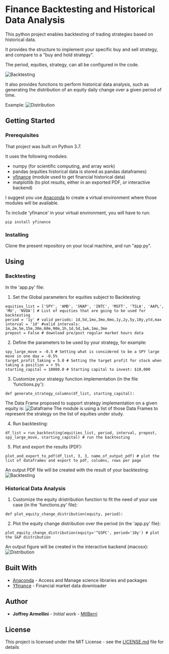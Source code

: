 # Finance Backtesting and Historical Data Analysis

This python project enables backtesting of trading strategies based on historical data.

It provides the structure to implement your specific buy and sell strategy, and compare to a "buy and hold strategy". 

The period, equities, strategy, can all be configured in the code.

![Backtesting](https://mtlberriawsbucket.s3.us-east-2.amazonaws.com/Finance-Backtesting-And-Historical-Analysis/Backtesting_Example.png)

It also provides functions to perform historical data analysis, such as generating the distribution of an equity daily change over a given period of time.

Example:
![Distribution](https://mtlberriawsbucket.s3.us-east-2.amazonaws.com/Finance-Backtesting-And-Historical-Analysis/SP500_Probability_Density_10y_vs_corona_period.png)


## Getting Started



### Prerequisites

That project was built on Python 3.7.

It uses the following modules:
* numpy       (for scientific computing, and array work)
* pandas      (equities historical data is stored as pandas dataframes)
* [yfinance](https://pypi.org/project/yfinance/)    (module used to get financial historical data)
* matplotlib  (to plot results, either in an exported PDF, or interactive backend)

I suggest you use [Anaconda](https://www.anaconda.com/) to create a virtual environment where those modules will be available.

To include 'yfinance' in your virtual environment, you will have to run:
```
pip install yfinance
```

### Installing

Clone the present repository on your local machine, and run "app.py".



## Using



### Backtesting

In the 'app.py' file:

1. Set the Global parameters for equities subject to Backtesting:
```
equities_list = ['SPY', 'AMD', 'SNAP', 'INTC', 'MSFT', 'TSLA', 'AAPL', 'MU', 'NVDA'] # List of equities that are going to be used for backtesting
period = '1y' # valid periods: 1d,5d,1mo,3mo,6mo,1y,2y,5y,10y,ytd,max
interval = '1d' #valid intervals: 1m,2m,5m,15m,30m,60m,90m,1h,1d,5d,1wk,1mo,3mo
prepost = False # download pre/post regular market hours data
```

2. Define the parameters to be used by your strategy, for example:
```
spy_large_move = -0.5 # Setting what is considered to be a SPY large move in one day = -0.5%
target_profit_taking = 5.0 # Setting the target profit for stock when taking a position = + 5%
starting_capital = 10000.0 # Starting capital to invest: $10,000
```

3. Customize your strategy function implementation (in the file 'functions.py'):
```
def generate_strategy_columns(df_list, starting_capital):
```
The Data Frame proposed to support strategy implementation on a given equity is:
![Dataframe](https://mtlberriawsbucket.s3.us-east-2.amazonaws.com/Equity_DataFrame_Backtesting.png)
The module is using a list of those Data Frames to represent the strategy on the list of equities under study.

4. Run backtesting:
```
df_list = run_backtesting(equities_list, period, interval, prepost, spy_large_move, starting_capital) # run the backtesting
```

5. Plot and export the results (PDF):
```
plot_and_export_to_pdf(df_list, 3, 3, name_of_output_pdf) # plot the list of dataframes and export to pdf, columns, rows per page
```

An output PDF file will be created with the result of your backtesting:
![Backtesting](https://mtlberriawsbucket.s3.us-east-2.amazonaws.com/Finance-Backtesting-And-Historical-Analysis/Backtesting_Example.png)



### Historical Data Analysis

1. Customize the equity dristribution function to fit the need of your use case (in the 'functions.py' file):
```
def plot_equity_change_distribution(equity, period):
```

2. Plot the equity change distribution over the period (in the 'app.py' file):
```
plot_equity_change_distribution(equity='^GSPC', period='10y') # plot the S&P distribution
```

An output figure will be created in the interactive backend (macosx):
![Distribution](https://mtlberriawsbucket.s3.us-east-2.amazonaws.com/SP500_Probability_Density_10y_vs_corona_period.png)





## Built With

* [Anaconda](https://www.anaconda.com/) - Access and Manage science libraries and packages
* [Yfinance](https://pypi.org/project/yfinance/) - Financial market data downloader

## Author

* **Joffrey Armellini** - *Initial work* - [MtlBerri](https://github.com/mtlberri)

## License

This project is licensed under the MIT License - see the [LICENSE.md](LICENSE.md) file for details
